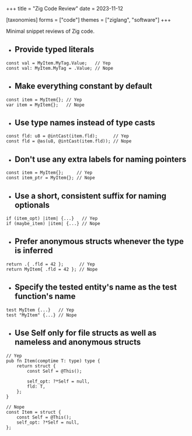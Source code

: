 +++
title = "Zig Code Review"
date = 2023-11-12

[taxonomies]
forms = ["code"]
themes = ["ziglang", "software"]
+++

Minimal snippet reviews of Zig code.

<!-- more -->

- ## Provide typed literals

```zig
const val = MyItem.MyTag.Value;   // Yep
const val: MyItem.MyTag = .Value; // Nope
```

- ## Make everything constant by default

```zig
const item = MyItem{}; // Yep
var item = MyItem{};   // Nope
```

- ## Use type names instead of type casts

```zig
const fld: u8 = @intCast(item.fld);      // Yep
const fld = @as(u8, @intCast(item.fld)); // Nope
```

- ## Don't use any extra labels for naming pointers

```zig
const item = MyItem{};     // Yep
const item_ptr = MyItem{}; // Nope
```

- ## Use a short, consistent suffix for naming optionals

```zig
if (item_opt) |item| {...}   // Yep
if (maybe_item) |item| {...} // Nope
```

- ## Prefer anonymous structs whenever the type is inferred

```zig
return .{ .fld = 42 };      // Yep
return MyItem{ .fld = 42 }; // Nope
```

- ## Specify the tested entity's name as the test function's name

```zig
test MyItem {...}   // Yep
test "MyItem" {...} // Nope
```

- ## Use Self only for file structs as well as nameless and anonymous structs

```zig
// Yep
pub fn Item(comptime T: type) type {
    return struct {
        const Self = @This();

        self_opt: ?*Self = null,
        fld: T,
    };
}

// Nope
const Item = struct {
    const Self = @This();
    self_opt: ?*Self = null,
};
```
